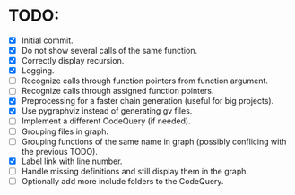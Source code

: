 # TODO:
* [x] Initial commit.
* [x] Do not show several calls of the same function.
* [x] Correctly display recursion.
* [x] Logging.
* [ ] Recognize calls through function pointers from function argument.
* [ ] Recognize calls through assigned function pointers.
* [x] Preprocessing for a faster chain generation (useful for big projects).
* [x] Use pygraphviz instead of generating gv files.
* [ ] Implement a different CodeQuery (if needed).
* [ ] Grouping files in graph.
* [ ] Grouping functions of the same name in graph (possibly conflicing with the previous TODO).
* [x] Label link with line number.
* [ ] Handle missing definitions and still display them in the graph.
* [ ] Optionally add more include folders to the CodeQuery.
